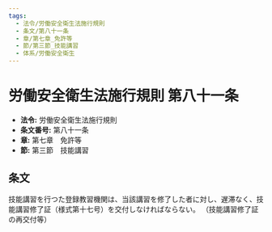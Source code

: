 ```yaml
---
tags:
  - 法令/労働安全衛生法施行規則
  - 条文/第八十一条
  - 章/第七章_免許等
  - 節/第三節_技能講習
  - 体系/労働安全衛生
---
```

# 労働安全衛生法施行規則 第八十一条

- **法令:** 労働安全衛生法施行規則
- **条文番号:** 第八十一条
- **章:** 第七章　免許等
- **節:** 第三節　技能講習

## 条文
技能講習を行つた登録教習機関は、当該講習を修了した者に対し、遅滞なく、技能講習修了証（様式第十七号）を交付しなければならない。
（技能講習修了証の再交付等）

